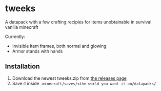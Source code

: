 # tweeks
A datapack with a few crafting recipies for items unobtainable in survival vanilla minecraft

Currently:
- Invisible item frames, both normal and glowing
- Armor stands with hands

## Installation

1. Download the newest tweeks.zip from [the releases page](https://github.com/Rotekoppen/tweeks/releases)
1. Save it inside `.minecraft/saves/<the world you want it on/datapacks/`
